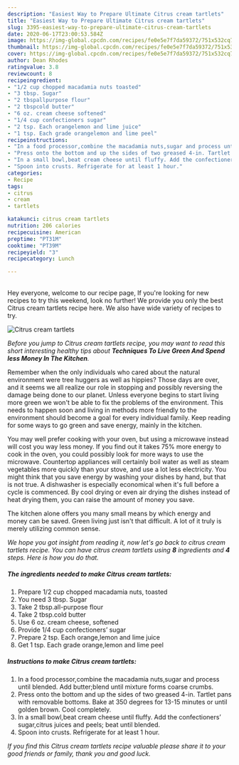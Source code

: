 ```yaml
---
description: "Easiest Way to Prepare Ultimate Citrus cream tartlets"
title: "Easiest Way to Prepare Ultimate Citrus cream tartlets"
slug: 3395-easiest-way-to-prepare-ultimate-citrus-cream-tartlets
date: 2020-06-17T23:00:53.584Z
image: https://img-global.cpcdn.com/recipes/fe0e5e7f7da59372/751x532cq70/citrus-cream-tartlets-recipe-main-photo.jpg
thumbnail: https://img-global.cpcdn.com/recipes/fe0e5e7f7da59372/751x532cq70/citrus-cream-tartlets-recipe-main-photo.jpg
cover: https://img-global.cpcdn.com/recipes/fe0e5e7f7da59372/751x532cq70/citrus-cream-tartlets-recipe-main-photo.jpg
author: Dean Rhodes
ratingvalue: 3.8
reviewcount: 8
recipeingredient:
- "1/2 cup chopped macadamia nuts toasted"
- "3 tbsp. Sugar"
- "2 tbspallpurpose flour"
- "2 tbspcold butter"
- "6 oz. cream cheese softened"
- "1/4 cup confectioners sugar"
- "2 tsp. Each orangelemon and lime juice"
- "1 tsp. Each grade orangelemon and lime peel"
recipeinstructions:
- "In a food processor,combine the macadamia nuts,sugar and process until blended. Add butter;blend until mixture forms coarse crumbs."
- "Press onto the bottom and up the sides of two greased 4-in. Tartlet pans with removable bottoms. Bake at 350 degrees for 13-15 minutes or until golden brown. Cool completely."
- "In a small bowl,beat cream cheese until fluffy. Add the confectioners’ sugar,citrus juices and peels; beat until blended."
- "Spoon into crusts. Refrigerate for at least 1 hour."
categories:
- Recipe
tags:
- citrus
- cream
- tartlets

katakunci: citrus cream tartlets 
nutrition: 206 calories
recipecuisine: American
preptime: "PT31M"
cooktime: "PT39M"
recipeyield: "3"
recipecategory: Lunch

---
```

<br>
Hey everyone, welcome to our recipe page, If you're looking for new recipes to try this weekend, look no further! We provide you only the best Citrus cream tartlets recipe here. We also have wide variety of recipes to try.
<br>


![Citrus cream tartlets](https://img-global.cpcdn.com/recipes/fe0e5e7f7da59372/751x532cq70/citrus-cream-tartlets-recipe-main-photo.jpg)

<i>Before you jump to Citrus cream tartlets recipe, you may want to read this short interesting healthy tips about 
<strong>Techniques To Live Green And Spend less Money In The Kitchen</strong>.</i>
</br>

Remember when the only individuals who cared about the natural environment were tree huggers as well as hippies? Those days are over, and it seems we all realize our role in stopping and possibly reversing the damage being done to our planet. Unless everyone begins to start living more green we won't be able to fix the problems of the environment. This needs to happen soon and living in methods more friendly to the environment should become a goal for every individual family. Keep reading for some ways to go green and save energy, mainly in the kitchen.

You may well prefer cooking with your oven, but using a microwave instead will cost you way less money. If you find out it takes 75% more energy to cook in the oven, you could possibly look for more ways to use the microwave. Countertop appliances will certainly boil water as well as steam vegetables more quickly than your stove, and use a lot less electricity. You might think that you save energy by washing your dishes by hand, but that is not true. A dishwasher is especially economical when it's full before a cycle is commenced. By cool drying or even air drying the dishes instead of heat drying them, you can raise the amount of money you save.

The kitchen alone offers you many small means by which energy and money can be saved. Green living just isn't that difficult. A lot of it truly is merely utilizing common sense.


<i>We hope you got insight from reading it, now let's go back to citrus cream tartlets recipe. You can have citrus cream tartlets using <strong>8</strong> ingredients and <strong>4</strong> steps. Here is how you do that.
</i>

##### The ingredients needed to make Citrus cream tartlets:

1. Prepare 1/2 cup chopped macadamia nuts, toasted
1. You need 3 tbsp. Sugar
1. Take 2 tbsp.all-purpose flour
1. Take 2 tbsp.cold butter
1. Use 6 oz. cream cheese, softened
1. Provide 1/4 cup confectioners’ sugar
1. Prepare 2 tsp. Each orange,lemon and lime juice
1. Get 1 tsp. Each grade orange,lemon and lime peel


##### Instructions to make Citrus cream tartlets:

1. In a food processor,combine the macadamia nuts,sugar and process until blended. Add butter;blend until mixture forms coarse crumbs.
1. Press onto the bottom and up the sides of two greased 4-in. Tartlet pans with removable bottoms. Bake at 350 degrees for 13-15 minutes or until golden brown. Cool completely.
1. In a small bowl,beat cream cheese until fluffy. Add the confectioners’ sugar,citrus juices and peels; beat until blended.
1. Spoon into crusts. Refrigerate for at least 1 hour.


<i>If you find this Citrus cream tartlets recipe valuable please share it to your good friends or family, thank you and good luck.</i>
